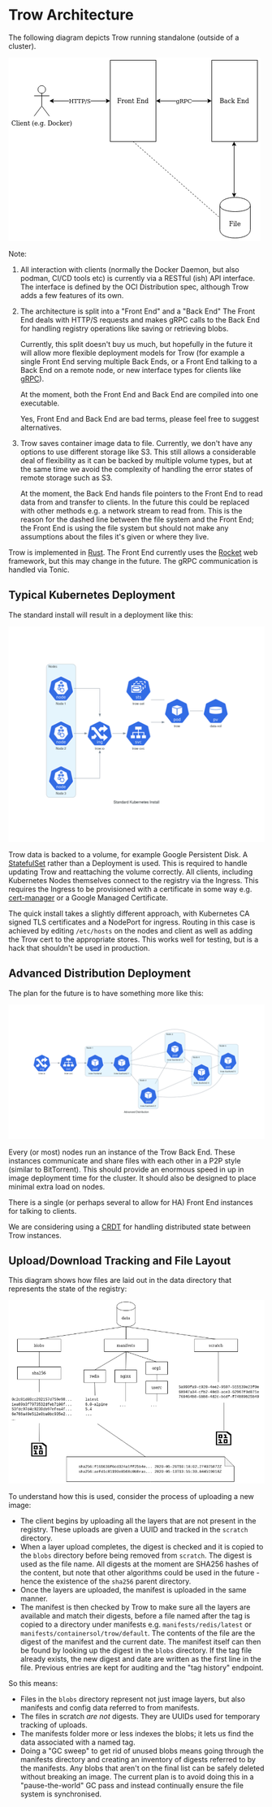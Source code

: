 # Trow Architecture

The following diagram depicts Trow running standalone (outside of a cluster).

![](diagrams/trow_arch.png)

Note:

 1. All interaction with clients (normally the Docker Daemon, but also podman, CI/CD tools etc) is
    currently via a RESTful (ish) API interface. The interface is defined by the OCI Distribution
    spec, although Trow adds a few features of its own.

 2. The architecture is split into a "Front End" and a "Back End" The Front End deals with HTTP/S
    requests and makes gRPC calls to the Back End for handling registry operations like saving or
    retrieving blobs. 

    Currently, this split doesn't buy us much, but hopefully in the future it will allow more
    flexible deployment models for Trow (for example a single Front End serving multiple Back Ends,
    or a Front End talking to a Back End on a remote node, or new interface types for clients like
    [gRPC](https://www.grpc.io/)).
    
    At the moment, both the Front End and Back End are compiled into one executable. 

    Yes, Front End and Back End are bad terms, please feel free to suggest alternatives.

 3. Trow saves container image data to file. Currently, we don't have any options to use different
    storage like S3. This still allows a considerable deal of flexibility as it can be backed by
    multiple volume types, but at the same time we avoid the complexity of handling the error states
    of remote storage such as S3. 

    At the moment, the Back End hands file pointers to the Front End to read data from and transfer
    to clients. In the future this could be replaced with other methods e.g. a network stream to
    read from. This is the reason for the dashed line between the file system and the Front End; the
    Front End is using the file system but should not make any assumptions about the files it's
    given or where they live.

Trow is implemented in [Rust](https://www.rust-lang.org/). The Front End currently uses the
[Rocket](https://rocket.rs/) web framework, but this may change in the future. The gRPC
communication is handled via Tonic. 

## Typical Kubernetes Deployment

The standard install will result in a deployment like this:

![](diagrams/standard_kubernetes_install.png)

Trow data is backed to a volume, for example Google Persistent Disk. A
[StatefulSet](https://kubernetes.io/docs/concepts/workloads/controllers/statefulset/) rather than a
Deployment is used. This is required to handle updating Trow and reattaching the volume correctly.
All clients, including Kubernetes Nodes themselves connect to the registry via the Ingress. This
requires the Ingress to be provisioned with a certificate in some way e.g.
[cert-manager](https://cert-manager.io/) or a Google Managed Certificate.

The quick install takes a slightly different approach, with Kubernetes CA signed TLS certificates
and a NodePort for ingress.  Routing in this case is achieved by editing `/etc/hosts` on the nodes
and client as well as adding the Trow cert to the appropriate stores. This works well for testing,
but is a hack that shouldn't be used in production.

## Advanced Distribution Deployment

The plan for the future is to have something more like this:

![](diagrams/advanced_distribution.png)

Every (or most) nodes run an instance of the Trow Back End. These instances communicate and share
files with each other in a P2P style (similar to BitTorrent). This should provide an enormous speed
in up in image deployment time for the cluster. It should also be designed to place minimal extra
load on nodes.

There is a single (or perhaps several to allow for HA) Front End instances for talking to clients. 

We are considering using a [CRDT](https://en.wikipedia.org/wiki/Conflict-free_replicated_data_type)
for handling distributed state between Trow instances.

## Upload/Download Tracking and File Layout

This diagram shows how files are laid out in the data directory that represents the state of the
registry:

![](diagrams/trow_fs.png)

To understand how this is used, consider the process of uploading a new image:

 - The client begins by uploading all the layers that are not present in the registry. These uploads
   are given a UUID and tracked in the `scratch` directory. 
 - When a layer upload completes, the digest is checked and it is copied to the `blobs` directory
   before being removed from `scratch`. The digest is used as the file name. All digests at the
   moment are SHA256 hashes of the content, but note that other algorithms could be used in the
   future - hence the existence of the `sha256` parent directory.  
 - Once the layers are uploaded, the manifest is uploaded in the same manner. 
 - The manifest is then checked by Trow to make sure all the layers are available and match their
   digests, before a file named after the tag is copied to a directory under manifests e.g.
   `manifests/redis/latest` or `manifests/containersol/trow/default`. The contents of the file are
   the digest of the manifest and the current date. The manifest itself can then be found by looking
   up the digest in the `blobs` directory. If the tag file already exists, the new digest and date
   are written as the first line in the file. Previous entries are kept for auditing and the "tag
   history" endpoint.

So this means:

 - Files in the `blobs` directory represent not just image layers, but also manifests and config
   data referred to from manifests.
 - The files in scratch _are not_ digests. They are UUIDs used for temporary tracking of uploads.
 - The manifests folder more or less indexes the blobs; it lets us find the data associated with a
   named tag.
 - Doing a "GC sweep" to get rid of unused blobs means going through the manifests directory and
   creating an inventory of digests referred to by the manifests. Any blobs that aren't on the final
   list can be safely deleted without breaking an image. The current plan is to avoid doing this in
   a "pause-the-world" GC pass and instead continually ensure the file system is synchronised.

